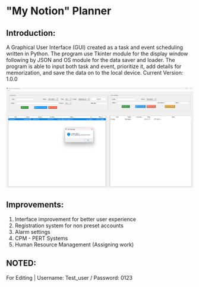 # "My Notion" Planner

## Introduction:

A Graphical User Interface (GUI) created as a task and event scheduling written in Python. The program use Tkinter module for the display window following by JSON and OS module for the data saver and loader. 
The program is able to input both task and event, prioritize it, add details for memorization, and save the data on to the local device.
Current Version: 1.0.0 

![Interface Picture](Interface.png)

## Improvements:

1. Interface improvement for better user experience
2. Registration system for non preset accounts
3. Alarm settings
4. CPM - PERT Systems
5. Human Resource Management (Assigning work)

## NOTED:
For Editing | Username: Test_user / Password: 0123

